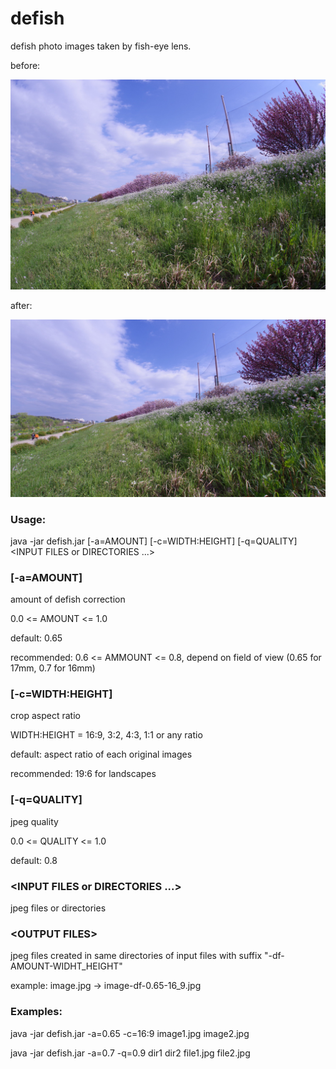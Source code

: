# defish
defish photo images taken by fish-eye lens.

before:

<img src="https://github.com/kgotow/defish/blob/master/samples/K1032025.jpg" width="600"/>

after:

<img src="https://github.com/kgotow/defish/blob/master/samples/K1032025-df-0.65-16_9.jpg" width="600"/>

### Usage:
java -jar defish.jar [-a=AMOUNT] [-c=WIDTH:HEIGHT] [-q=QUALITY] &lt;INPUT FILES or DIRECTORIES ...&gt;

### [-a=AMOUNT]
amount of defish correction

0.0 <= AMOUNT <= 1.0

default:  0.65

recommended:  0.6 <= AMMOUNT <= 0.8, depend on field of view (0.65 for 17mm, 0.7 for 16mm)

### [-c=WIDTH:HEIGHT]
crop aspect ratio

WIDTH:HEIGHT = 16:9, 3:2, 4:3, 1:1 or any ratio

default:  aspect ratio of each original images

recommended:  19:6 for landscapes
    
### [-q=QUALITY]
jpeg quality

0.0 <= QUALITY <= 1.0

default:  0.8
    
### &lt;INPUT FILES or DIRECTORIES ...&gt;
jpeg files or directories
  
### &lt;OUTPUT FILES&gt;
jpeg files created in same directories of input files with suffix "-df-AMOUNT-WIDHT_HEIGHT"

example:  image.jpg -> image-df-0.65-16_9.jpg
  
### Examples:
java -jar defish.jar -a=0.65 -c=16:9 image1.jpg image2.jpg

java -jar defish.jar -a=0.7 -q=0.9 dir1 dir2 file1.jpg file2.jpg
